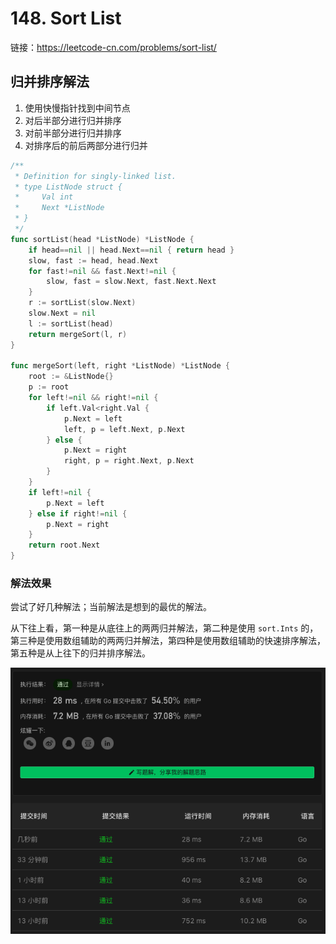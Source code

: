 # 148. Sort List

链接：https://leetcode-cn.com/problems/sort-list/

## 归并排序解法

1. 使用快慢指针找到中间节点
2. 对后半部分进行归并排序
3. 对前半部分进行归并排序
4. 对排序后的前后两部分进行归并

```go
/**
 * Definition for singly-linked list.
 * type ListNode struct {
 *     Val int
 *     Next *ListNode
 * }
 */
func sortList(head *ListNode) *ListNode {
    if head==nil || head.Next==nil { return head }
    slow, fast := head, head.Next
    for fast!=nil && fast.Next!=nil {
        slow, fast = slow.Next, fast.Next.Next
    }
    r := sortList(slow.Next)
    slow.Next = nil
    l := sortList(head)
    return mergeSort(l, r)
}

func mergeSort(left, right *ListNode) *ListNode {
    root := &ListNode{}
    p := root
    for left!=nil && right!=nil {
        if left.Val<right.Val {
            p.Next = left
            left, p = left.Next, p.Next
        } else {
            p.Next = right
            right, p = right.Next, p.Next
        }
    }
    if left!=nil {
        p.Next = left
    } else if right!=nil {
        p.Next = right
    }
    return root.Next
}

```

### 解法效果

尝试了好几种解法；当前解法是想到的最优的解法。

从下往上看，第一种是从底往上的两两归并解法，第二种是使用 `sort.Ints` 的，第三种是使用数组辅助的两两归并解法，第四种是使用数组辅助的快速排序解法，第五种是从上往下的归并排序解法。

![148_sort_list](./img/148_sort_list.png)
